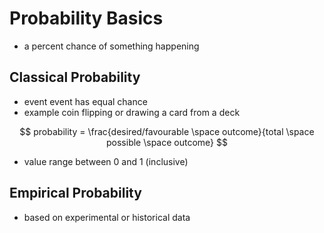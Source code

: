 # Probability Basics

* a percent chance of something happening

## Classical Probability

* event event has equal chance
* example coin flipping or drawing a card from a deck

$$
    probability = \frac{desired/favourable \space outcome}{total \space possible \space outcome}
$$

* value range between 0 and 1 (inclusive)

## Empirical Probability

* based on experimental or historical data


